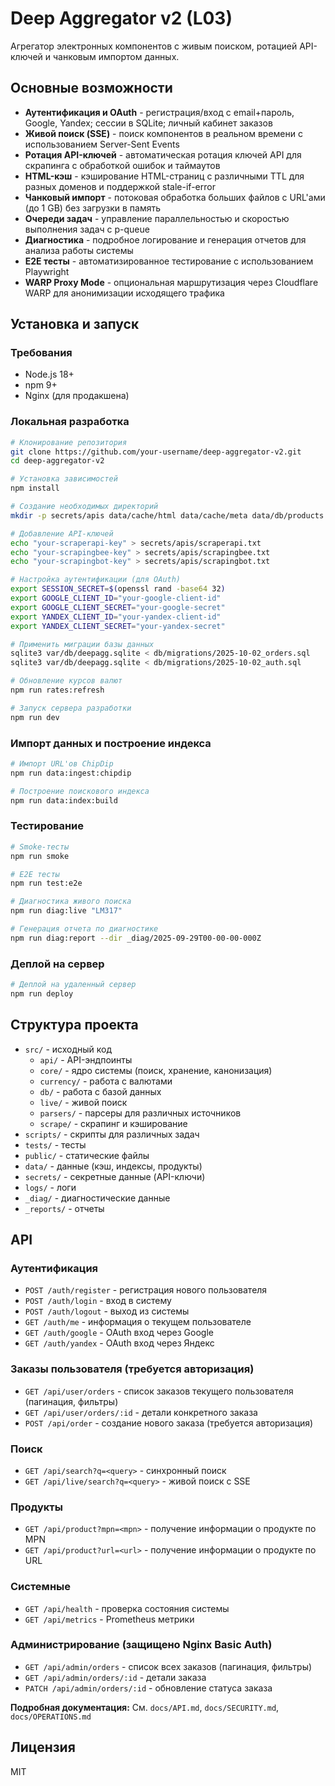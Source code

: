 # Deep Aggregator v2 (L03)

Агрегатор электронных компонентов с живым поиском, ротацией API-ключей и чанковым импортом данных.

## Основные возможности

- **Аутентификация и OAuth** - регистрация/вход с email+пароль, Google, Yandex; сессии в SQLite; личный кабинет заказов
- **Живой поиск (SSE)** - поиск компонентов в реальном времени с использованием Server-Sent Events
- **Ротация API-ключей** - автоматическая ротация ключей API для скрапинга с обработкой ошибок и таймаутов
- **HTML-кэш** - кэширование HTML-страниц с различными TTL для разных доменов и поддержкой stale-if-error
- **Чанковый импорт** - потоковая обработка больших файлов с URL'ами (до 1 GB) без загрузки в память
- **Очереди задач** - управление параллельностью и скоростью выполнения задач с p-queue
- **Диагностика** - подробное логирование и генерация отчетов для анализа работы системы
- **E2E тесты** - автоматизированное тестирование с использованием Playwright
- **WARP Proxy Mode** - опциональная маршрутизация через Cloudflare WARP для анонимизации исходящего трафика

## Установка и запуск

### Требования

- Node.js 18+
- npm 9+
- Nginx (для продакшена)

### Локальная разработка

```bash
# Клонирование репозитория
git clone https://github.com/your-username/deep-aggregator-v2.git
cd deep-aggregator-v2

# Установка зависимостей
npm install

# Создание необходимых директорий
mkdir -p secrets/apis data/cache/html data/cache/meta data/db/products data/idx data/state logs/_diag loads/urls var/db

# Добавление API-ключей
echo "your-scraperapi-key" > secrets/apis/scraperapi.txt
echo "your-scrapingbee-key" > secrets/apis/scrapingbee.txt
echo "your-scrapingbot-key" > secrets/apis/scrapingbot.txt

# Настройка аутентификации (для OAuth)
export SESSION_SECRET=$(openssl rand -base64 32)
export GOOGLE_CLIENT_ID="your-google-client-id"
export GOOGLE_CLIENT_SECRET="your-google-secret"
export YANDEX_CLIENT_ID="your-yandex-client-id"
export YANDEX_CLIENT_SECRET="your-yandex-secret"

# Применить миграции базы данных
sqlite3 var/db/deepagg.sqlite < db/migrations/2025-10-02_orders.sql
sqlite3 var/db/deepagg.sqlite < db/migrations/2025-10-02_auth.sql

# Обновление курсов валют
npm run rates:refresh

# Запуск сервера разработки
npm run dev
```

### Импорт данных и построение индекса

```bash
# Импорт URL'ов ChipDip
npm run data:ingest:chipdip

# Построение поискового индекса
npm run data:index:build
```

### Тестирование

```bash
# Smoke-тесты
npm run smoke

# E2E тесты
npm run test:e2e

# Диагностика живого поиска
npm run diag:live "LM317"

# Генерация отчета по диагностике
npm run diag:report --dir _diag/2025-09-29T00-00-00-000Z
```

### Деплой на сервер

```bash
# Деплой на удаленный сервер
npm run deploy
```

## Структура проекта

- `src/` - исходный код
  - `api/` - API-эндпоинты
  - `core/` - ядро системы (поиск, хранение, канонизация)
  - `currency/` - работа с валютами
  - `db/` - работа с базой данных
  - `live/` - живой поиск
  - `parsers/` - парсеры для различных источников
  - `scrape/` - скрапинг и кэширование
- `scripts/` - скрипты для различных задач
- `tests/` - тесты
- `public/` - статические файлы
- `data/` - данные (кэш, индексы, продукты)
- `secrets/` - секретные данные (API-ключи)
- `logs/` - логи
- `_diag/` - диагностические данные
- `_reports/` - отчеты

## API

### Аутентификация

- `POST /auth/register` - регистрация нового пользователя
- `POST /auth/login` - вход в систему
- `POST /auth/logout` - выход из системы
- `GET /auth/me` - информация о текущем пользователе
- `GET /auth/google` - OAuth вход через Google
- `GET /auth/yandex` - OAuth вход через Яндекс

### Заказы пользователя (требуется авторизация)

- `GET /api/user/orders` - список заказов текущего пользователя (пагинация, фильтры)
- `GET /api/user/orders/:id` - детали конкретного заказа
- `POST /api/order` - создание нового заказа (требуется авторизация)

### Поиск

- `GET /api/search?q=<query>` - синхронный поиск
- `GET /api/live/search?q=<query>` - живой поиск с SSE

### Продукты

- `GET /api/product?mpn=<mpn>` - получение информации о продукте по MPN
- `GET /api/product?url=<url>` - получение информации о продукте по URL

### Системные

- `GET /api/health` - проверка состояния системы
- `GET /api/metrics` - Prometheus метрики

### Администрирование (защищено Nginx Basic Auth)

- `GET /api/admin/orders` - список всех заказов (пагинация, фильтры)
- `GET /api/admin/orders/:id` - детали заказа
- `PATCH /api/admin/orders/:id` - обновление статуса заказа

**Подробная документация:** См. `docs/API.md`, `docs/SECURITY.md`, `docs/OPERATIONS.md`

## Лицензия

MIT
